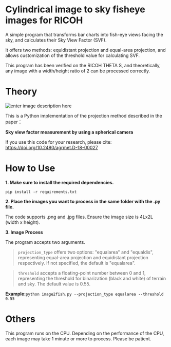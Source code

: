 ﻿
# Cylindrical image to sky fisheye images for RICOH

A simple program that transforms bar charts into fish-eye views facing the sky, and calculates their Sky View Factor (SVF). 

It offers two methods: equidistant projection and equal-area projection, and allows customization of the threshold value for calculating SVF.

 This program has been verified on the RICOH THETA S, and theoretically, any image with a width/height ratio of 2 can be processed correctly.

# Theory
![enter image description here](https://encrypted-tbn0.gstatic.com/images?q=tbn:ANd9GcRPMir-OHpwQzU6LUOX91d-zI3hWKJRk-w7_sTecUjbaTPUChUL)

This is a Python implementation of the projection method described in the paper：

**Sky view factor measurement by using a spherical camera**

If you use this code for your research, please cite:
https://doi.org/10.2480/agrmet.D-18-00027
# How to Use
**1. Make sure to install the required dependencies.**

`pip install -r requirements.txt`

**2. Place the images you want to process in the same folder with the .py file.**

The code supports .png and .jpg files. Ensure the image size is 4Lx2L (width x height).

**3. Image Process**

The program accepts two arguments.

>  `projection_type` offers two options: "equalarea" and "equaldis", representing equal-area projection and equidistant projection respectively. If not specified, the default is "equalarea". 

>  `threshold` accepts a floating-point number between 0 and 1, representing the threshold for binarization (black and white) of terrain and sky. The default value is 0.55.

**Example:**`python image2fish.py --projection_type equalarea --threshold 0.55`


# Others
This program runs on the CPU. Depending on the performance of the CPU, each image may take 1 minute or more to process. Please be patient.


